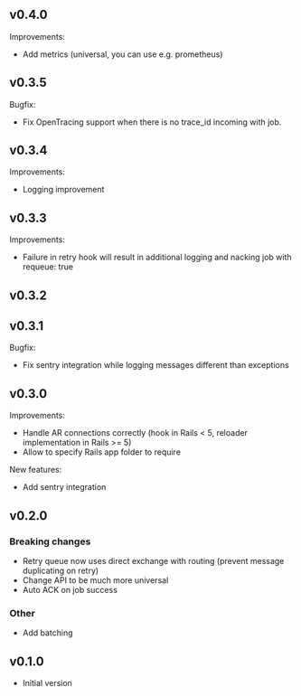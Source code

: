 ## v0.4.0

Improvements:
* Add metrics (universal, you can use e.g. prometheus)

## v0.3.5

Bugfix:
* Fix OpenTracing support when there is no trace_id incoming with job.

## v0.3.4

Improvements:
* Logging improvement

## v0.3.3

Improvements:
* Failure in retry hook will result in additional logging and nacking job with requeue: true

## v0.3.2

## v0.3.1

Bugfix:
* Fix sentry integration while logging messages different than exceptions

## v0.3.0

Improvements:
* Handle AR connections correctly (hook in Rails < 5, reloader implementation in Rails >= 5)
* Allow to specify Rails app folder to require

New features:
* Add sentry integration

## v0.2.0

### Breaking changes

* Retry queue now uses direct exchange with routing (prevent message duplicating on retry)
* Change API to be much more universal
* Auto ACK on job success

### Other

* Add batching

## v0.1.0

* Initial version
